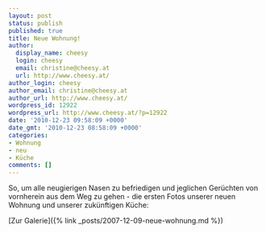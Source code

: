 ```yaml
---
layout: post
status: publish
published: true
title: Neue Wohnung!
author:
  display_name: cheesy
  login: cheesy
  email: christine@cheesy.at
  url: http://www.cheesy.at/
author_login: cheesy
author_email: christine@cheesy.at
author_url: http://www.cheesy.at/
wordpress_id: 12922
wordpress_url: http://www.cheesy.at/?p=12922
date: '2010-12-23 09:58:09 +0000'
date_gmt: '2010-12-23 08:58:09 +0000'
categories:
- Wohnung
- neu
- Küche
comments: []
---
```

<!--:de-->So, um alle neugierigen Nasen zu befriedigen und jeglichen Gerüchten von vornherein aus dem Weg zu gehen - die ersten Fotos unserer neuen Wohnung und unserer zukünftigen Küche:
[Zur Galerie]({% link _posts/2007-12-09-neue-wohnung.md %})
<!--:--><!--:en-->
<!--:-->
